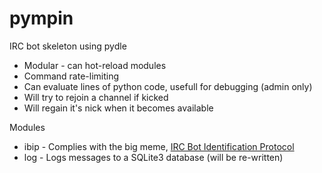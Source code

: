 # pympin

IRC bot skeleton using pydle

* Modular - can hot-reload modules
* Command rate-limiting
* Can evaluate lines of python code, usefull for debugging (admin only)
* Will try to rejoin a channel if kicked
* Will regain it's nick when it becomes available

Modules
* ibip - Complies with the big meme, [IRC Bot Identification Protocol](https://github.com/inexist3nce/IBIP)
* log - Logs messages to a SQLite3 database (will be re-written)
